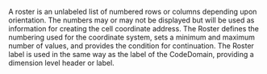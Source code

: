 A roster is an unlabeled list of numbered rows or columns depending upon orientation. The numbers may or may not be displayed but will be used as information for creating the cell coordinate address. The Roster defines the numbering used for the coordinate system, sets a minimum and maximum number of values, and provides the condition for continuation. The Roster label is used in the same way as the label of the CodeDomain, providing a dimension level header or label.